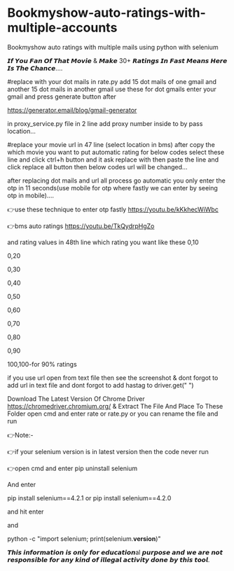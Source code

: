 # Bookmyshow-auto-ratings-with-multiple-accounts
Bookmyshow auto ratings with multiple mails using python with selenium


𝙄𝙛 𝙔𝙤𝙪 𝙁𝙖𝙣 𝙊𝙛 𝙏𝙝𝙖𝙩 𝙈𝙤𝙫𝙞𝙚 & 𝙈𝙖𝙠𝙚 30+ 𝙍𝙖𝙩𝙞𝙣𝙜𝙨 𝙄𝙣 𝙁𝙖𝙨𝙩 𝙈𝙚𝙖𝙣𝙨 𝙃𝙚𝙧𝙚 𝙄𝙨 𝙏𝙝𝙚 𝘾𝙝𝙖𝙣𝙘𝙚....

#replace with your dot mails in rate.py add 15 dot mails of one gmail and another 15 dot mails in another gmail use 
these for dot gmails enter your gmail and press generate button after

https://generator.email/blog/gmail-generator 

in proxy_service.py file in 2 line add proxy number inside to by pass location...

#replace your movie url in 47 line (select location in bms) after copy the which movie you want to put automatic rating for below codes select these line and  click ctrl+h button and it ask replace with then paste the line and click replace all button then below codes url will be changed... 

after replacing dot mails and url all process go automatic you only enter the otp in 11 seconds(use mobile for otp where fastly we can enter by seeing otp in mobile)....

👉use these technique to enter otp fastly
https://youtu.be/kKkhecWiWbc

👉bms auto ratings
https://youtu.be/TkQydrpHgZo

and rating values in 48th line which rating you want like these
0,10

0,20

0,30

0,40

0,50

0,60

0,70

0,80

0,90

100,100-for 90% ratings

if you use url open from text file then see the screenshot & dont forgot to add url in text file and dont forgot to add hastag to driver.get("   ") 

Download The Latest Version Of Chrome Driver https://chromedriver.chromium.org/ & Extract The File And Place To These Folder open cmd and enter rate or rate.py or you can rename the file and run

👉Note:-

👉if your selenium version is in latest version then 
the code never run 

👉open cmd and enter pip uninstall selenium

And enter 

pip install selenium==4.2.1
or
pip install selenium==4.2.0

and hit enter 

and 

python -c "import selenium; print(selenium.__version__)"
<to check the current version of selenium>

𝙏𝙝𝙞𝙨 𝙞𝙣𝙛𝙤𝙧𝙢𝙖𝙩𝙞𝙤𝙣 𝙞𝙨 𝙤𝙣𝙡𝙮 𝙛𝙤𝙧 𝙚𝙙𝙪𝙘𝙖𝙩𝙞𝙤𝙣al 𝙥𝙪𝙧𝙥𝙤𝙨𝙚 𝙖𝙣𝙙 𝙬𝙚 𝙖𝙧𝙚 𝙣𝙤𝙩 𝙧𝙚𝙨𝙥𝙤𝙣𝙨𝙞𝙗𝙡𝙚 𝙛𝙤𝙧 𝙖𝙣𝙮 𝙠𝙞𝙣𝙙 𝙤𝙛 𝙞𝙡𝙡𝙚𝙜𝙖𝙡 𝙖𝙘𝙩𝙞𝙫𝙞𝙩𝙮 𝙙𝙤𝙣𝙚 𝙗𝙮 𝙩𝙝𝙞𝙨 𝙩𝙤𝙤𝙡.

